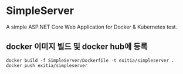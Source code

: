 # SimpleServer
A simple ASP.NET Core Web Application for Docker &amp; Kubernetes test.

## docker 이미지 빌드 및 docker hub에 등록
```
docker build -f SimpleServer/Dockerfile -t exitia/simpleserver .
docker push exitia/simpleserver
```
